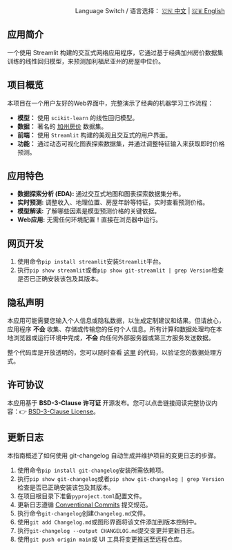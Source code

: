 <p align="right">
  Language Switch / 语言选择：
  <a href="./README.zh-CN.md">🇨🇳 中文</a> | <a href="./README.md">🇬🇧 English</a>
</p>

**应用简介**
---
一个使用 Streamlit 构建的交互式网络应用程序，它通过基于经典加州房价数据集训练的线性回归模型，来预测加利福尼亚州的房屋中位价。

**项目概览**
---
本项目在一个用户友好的Web界面中，完整演示了经典的机器学习工作流程：

+ **模型：** 使用 `scikit-learn` 的线性回归模型。
+ **数据：** 著名的 [加州房价](https://www.kaggle.com/datasets/camnugent/california-housing-prices) 数据集。
+ **前端：** 使用 `Streamlit` 构建的美观且交互式的用户界面。
+ **功能：** 通过动态可视化图表探索数据集，并通过调整特征输入来获取即时价格预测。

**应用特色**
---

+ **数据探索分析 (EDA):** 通过交互式地图和图表探索数据集分布。
+ **实时预测:** 调整收入、地理位置、房屋年龄等特征，实时查看预测价格。
+ **模型解读:** 了解哪些因素是模型预测价格的关键依据。
+ **Web应用:** 无需任何环境配置！直接在浏览器中运行。

**网页开发**
---

1. 使用命令`pip install streamlit`安装`Streamlit`平台。
2. 执行`pip show streamlit`或者`pip show git-streamlit | grep Version`检查是否已正确安装该包及其版本。

**隐私声明**
---
本应用可能需要您输入个人信息或隐私数据，以生成定制建议和结果。但请放心，应用程序 **不会**
收集、存储或传输您的任何个人信息。所有计算和数据处理均在本地浏览器或运行环境中完成，**不会** 向任何外部服务器或第三方服务发送数据。

整个代码库是开放透明的，您可以随时查看 [这里](./) 的代码，以验证您的数据处理方式。

**许可协议**
---
本应用基于 **BSD-3-Clause 许可证** 开源发布。您可以点击链接阅读完整协议内容：👉 [BSD-3-Clause License](./LICENSE)。

**更新日志**
---
本指南概述了如何使用 git-changelog 自动生成并维护项目的变更日志的步骤。

1. 使用命令`pip install git-changelog`安装所需依赖项。
2. 执行`pip show git-changelog`或者`pip show git-changelog | grep Version`检查是否已正确安装该包及其版本。
3. 在项目根目录下准备`pyproject.toml`配置文件。
4. 更新日志遵循 [Conventional Commits](https://www.conventionalcommits.org/zh-hans/v1.0.0/) 提交规范。
5. 执行命令`git-changelog`创建`Changelog.md`文件。
6. 使用`git add Changelog.md`或图形界面将该文件添加到版本控制中。
7. 执行`git-changelog --output CHANGELOG.md`提交变更并更新日志。
8. 使用`git push origin main`或 UI 工具将变更推送至远程仓库。
